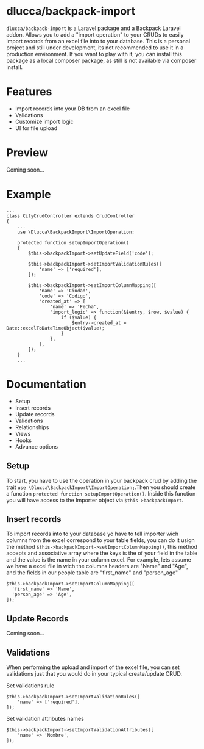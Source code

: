 # dlucca/backpack-import
`dlucca/backpack-import` is a Laravel package and a Backpack Laravel addon. Allows you to add a "import operation" to your CRUDs to easily import records from an excel file into to your database. This is a personal project and still under development, its not recommended to use it in
a production environment. If you want to play with it, you can install this package as a local composer package, as still is not available via composer install.

# Features
- Import records into your DB from an excel file
- Validations
- Customize import logic
- UI for file upload

# Preview
Coming soon...

# Example

```
...
class CityCrudController extends CrudController
{
    ...
    use \Dlucca\BackpackImport\ImportOperation;

    protected function setupImportOperation()
    {
        $this->backpackImport->setUpdateField('code');
        
        $this->backpackImport->setImportValidationRules([
            'name' => ['required'],
        ]);

        $this->backpackImport->setImportColumnMapping([
            'name' => 'Ciudad',
            'code' => 'Codigo',
            'created_at' => [
                'name' => 'Fecha',
                'import_logic' => function(&$entry, $row, $value) {
                    if ($value) {
                        $entry->created_at = Date::excelToDateTimeObject($value);
                    }
                },
            ],
        ]);
    }
    ...
```


# Documentation 
- Setup
- Insert records
- Update records
- Validations
- Relationships
- Views
- Hooks
- Advance options

## Setup
To start, you have to use the operation in your backpack crud by adding the trait
`use \Dlucca\BackpackImport\ImportOperation;`.Then you should create a function `protected function setupImportOperation()`. Inside this function you will have access to the Importer object via `$this->backpackImport`.

## Insert records
To import records into to your database yo have to tell importer wich columns from the excel correspond to your table fields, you can do it usign the  method `$this->backpackImport->setImportColumnMapping()`, this method accepts and associative array where the keys is the of your field in the table and the value is the name in your column excel. For example, lets assume we have a excel file in wich the columns headers are "Name" and "Age", and the fields in our people table are "first_name" and "person_age"

```
$this->backpackImport->setImportColumnMapping([
  'first_name' => 'Name',
  'person_age' => 'Age',
]);
```

## Update Records
Coming soon...

## Validations
When performing the upload and import of the excel file, you can set validations just that you would do in your typical create/update CRUD. 

Set validations rule

```
$this->backpackImport->setImportValidationRules([
    'name' => ['required'],
]);
```

Set validation attributes names

```
$this->backpackImport->setImportValidationAttributes([
    'name' => 'Nombre',
]);
```
